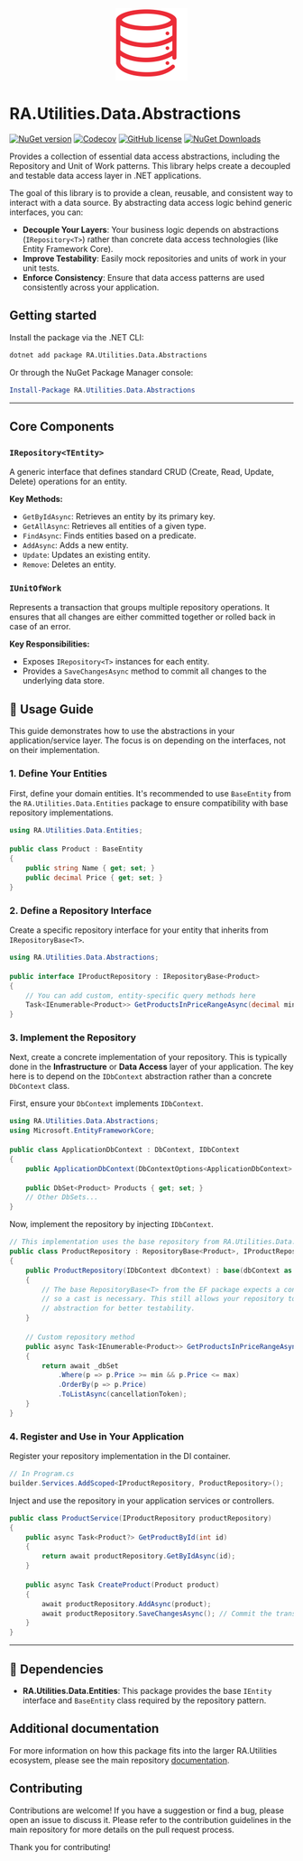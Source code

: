 <p align="center">
  <img src="https://raw.githubusercontent.com/RedonAlla/RA.Utilities/main/Assets/Images/data-outline.svg" alt="RA.Utilities.Data.Abstractions Logo" width="128">
</p>

# RA.Utilities.Data.Abstractions

[![NuGet version](https://img.shields.io/nuget/v/RA.Utilities.Data.Abstractions?logo=nuget&label=NuGet)](https://www.nuget.org/packages/RA.Utilities.Data.Abstractions/)
[![Codecov](https://codecov.io/github/RedonAlla/RA.Utilities/graph/badge.svg)](https://codecov.io/github/RedonAlla/RA.Utilities)
[![GitHub license](https://img.shields.io/github/license/RedonAlla/RA.Utilities)](https://github.com/RedonAlla/RA.Utilities/blob/main/LICENSE)
[![NuGet Downloads](https://img.shields.io/nuget/dt/RA.Utilities.Data.Abstractions.svg)](https://www.nuget.org/packages/RA.Utilities.Data.Abstractions/)

Provides a collection of essential data access abstractions, including the Repository and Unit of Work patterns. This library helps create a decoupled and testable data access layer in .NET applications.

The goal of this library is to provide a clean, reusable, and consistent way to interact with a data source. By abstracting data access logic behind generic interfaces, you can:

- **Decouple Your Layers**: Your business logic depends on abstractions (`IRepository<T>`) rather than concrete data access technologies (like Entity Framework Core).
- **Improve Testability**: Easily mock repositories and units of work in your unit tests.
- **Enforce Consistency**: Ensure that data access patterns are used consistently across your application.

## Getting started

Install the package via the .NET CLI:

```bash
dotnet add package RA.Utilities.Data.Abstractions
```

Or through the NuGet Package Manager console:

```powershell
Install-Package RA.Utilities.Data.Abstractions
```

---

## Core Components

### `IRepository<TEntity>`

A generic interface that defines standard CRUD (Create, Read, Update, Delete) operations for an entity.

**Key Methods:**
- `GetByIdAsync`: Retrieves an entity by its primary key.
- `GetAllAsync`: Retrieves all entities of a given type.
- `FindAsync`: Finds entities based on a predicate.
- `AddAsync`: Adds a new entity.
- `Update`: Updates an existing entity.
- `Remove`: Deletes an entity.

### `IUnitOfWork`

Represents a transaction that groups multiple repository operations. It ensures that all changes are either committed together or rolled back in case of an error.

**Key Responsibilities:**
- Exposes `IRepository<T>` instances for each entity.
- Provides a `SaveChangesAsync` method to commit all changes to the underlying data store.


## 🚀 Usage Guide

This guide demonstrates how to use the abstractions in your application/service layer. The focus is on depending on the interfaces, not on their implementation.

### 1. Define Your Entities

First, define your domain entities. It's recommended to use `BaseEntity` from the `RA.Utilities.Data.Entities` package to ensure compatibility with base repository implementations.

```csharp
using RA.Utilities.Data.Entities;

public class Product : BaseEntity
{
    public string Name { get; set; }
    public decimal Price { get; set; }
}
```

### 2. Define a Repository Interface

Create a specific repository interface for your entity that inherits from `IRepositoryBase<T>`.

```csharp
using RA.Utilities.Data.Abstractions;

public interface IProductRepository : IRepositoryBase<Product>
{
    // You can add custom, entity-specific query methods here
    Task<IEnumerable<Product>> GetProductsInPriceRangeAsync(decimal min, decimal max, CancellationToken cancellationToken = default);
}
```

### 3. Implement the Repository

Next, create a concrete implementation of your repository. This is typically done in the **Infrastructure** or **Data Access** layer of your application. The key here is to depend on the `IDbContext` abstraction rather than a concrete `DbContext` class.

First, ensure your `DbContext` implements `IDbContext`.

```csharp
using RA.Utilities.Data.Abstractions;
using Microsoft.EntityFrameworkCore;

public class ApplicationDbContext : DbContext, IDbContext
{
    public ApplicationDbContext(DbContextOptions<ApplicationDbContext> options) : base(options) { }

    public DbSet<Product> Products { get; set; }
    // Other DbSets...
}
```

Now, implement the repository by injecting `IDbContext`.

```csharp
// This implementation uses the base repository from RA.Utilities.Data.EntityFramework.
public class ProductRepository : RepositoryBase<Product>, IProductRepository
{
    public ProductRepository(IDbContext dbContext) : base(dbContext as DbContext)
    {
        // The base RepositoryBase<T> from the EF package expects a concrete DbContext,
        // so a cast is necessary. This still allows your repository to depend on the
        // abstraction for better testability.
    }
    
    // Custom repository method
    public async Task<IEnumerable<Product>> GetProductsInPriceRangeAsync(decimal min, decimal max, CancellationToken cancellationToken = default)
    {
        return await _dbSet
            .Where(p => p.Price >= min && p.Price <= max)
            .OrderBy(p => p.Price)
            .ToListAsync(cancellationToken);
    }
}
```

### 4. Register and Use in Your Application

Register your repository implementation in the DI container.

```csharp
// In Program.cs
builder.Services.AddScoped<IProductRepository, ProductRepository>();
```

Inject and use the repository in your application services or controllers.

```csharp
public class ProductService(IProductRepository productRepository)
{
    public async Task<Product?> GetProductById(int id)
    {
        return await productRepository.GetByIdAsync(id);
    }

    public async Task CreateProduct(Product product)
    {
        await productRepository.AddAsync(product);
        await productRepository.SaveChangesAsync(); // Commit the transaction
    }
}
```

---

## 🔗 Dependencies

-   **RA.Utilities.Data.Entities**: This package provides the base `IEntity` interface and `BaseEntity` class required by the repository pattern.

## Additional documentation

For more information on how this package fits into the larger RA.Utilities ecosystem, please see the main repository [documentation](https://redonalla.github.io/RA.Utilities/nuget-packages/Data/Abstractions/).


## Contributing

Contributions are welcome! If you have a suggestion or find a bug, please open an issue to discuss it. Please refer to the contribution guidelines in the main repository for more details on the pull request process.

Thank you for contributing!